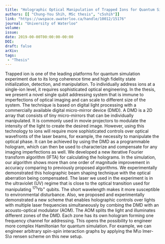 ```yaml
---
title: "Holographic Optical Manipulation of Trapped Ions for Quantum Simulation"
authors: [[ "Chung-You Shih, MSc thesis", "c5shih"]]
link: "https://uwspace.uwaterloo.ca/handle/10012/15176"
journal: "University of Waterloo"
volume: 
issue: 
date: 2019-00-00T00:00:00-00:00
DOI:
draft: false
arXiv:
tags:
 - "Thesis"
---
```


Trapped ion is one of the leading platforms for quantum simulation experiment due to its long coherence time and high fidelity state initialization, detection, and manipulation. To individually address ions at a single-ion level, it requires sophisticated optical engineering. In the thesis, we present a novel single qubit addressing system that is immune to imperfections of optical imaging and can scale to different size of the system. The technique is based on digital light processing with a commercially available digital micro-mirror device (DMD). A DMD is a 2D array that consists of tiny micro-mirrors that can be individually manipulated. It is commonly used in movie projectors to modulate the intensity of the light to create the desired image. However, using this technology to ions will require more sophisticated controls over optical wavefronts of the laser beams, for example, the necessity to manipulate the optical phase. It can be achieved by using the DMD as a programmable hologram, which can then be used to characterize and compensate for any imaging imperfections as well. We developed a new iterative Fourier transform algorithm (IFTA) for calculating the holograms. In the simulation, our algorithm shows more than one order of magnitude improvement in accuracy comparing to previously proposed algorithms. We experimentally demonstrated this holographic beam shaping technique with the optical aberration being compensated. The laser we used in the experiment is in the ultraviolet (UV) regime that is close to the optical transition used for manipulating $^{171}\mathrm{Yb}^+$ qubits. The short wavelength makes it more susceptible to environmental disturbance. Also, we proposed and experimentally demonstrated a new scheme that enables holographic controls over lights with multiple laser frequencies simultaneously by combing the DMD with an acousto-optical modulator (AOM). The AOM splits the light and illuminates different zones of the DMD. Each zone has its own hologram forming one frequency channel for addressing. This opens the possibility to engineer more complex Hamiltonian for quantum simulation. For example, we can engineer arbitrary spin-spin interaction graphs by applying the M\o lmer-S\o rensen scheme on this new setup.
